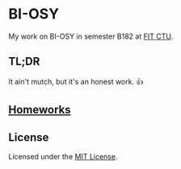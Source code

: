 # BI-OSY

My work on BI-OSY in semester B182 at [FIT CTU](https://fit.cvut.cz/en).

## TL;DR

It ain't mutch, but it's an honest work. 👍

## [Homeworks](homeworks)

## License

Licensed under the [MIT License](LICENSE).
